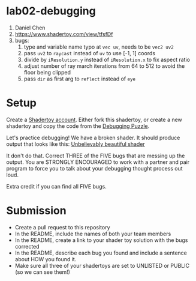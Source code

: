 # lab02-debugging
1. Daniel Chen
2. https://www.shadertoy.com/view/tfsfDf
3. bugs:
   1. type and variable name typo at `vec uv`, needs to be `vec2 uv2`
   2. pass `uv2` to `raycast` instead of `uv` to use [-1, 1] coords
   3. divide by `iResolution.y` instead of `iResolution.x` to fix aspect ratio
   4. adjust number of ray march iterations from 64 to 512 to avoid the floor being clipped
   5. pass `dir` as first arg to `reflect` instead of `eye`

# Setup 

Create a [Shadertoy account](https://www.shadertoy.com/). Either fork this shadertoy, or create a new shadertoy and copy the code from the [Debugging Puzzle](https://www.shadertoy.com/view/flGfRc).

Let's practice debugging! We have a broken shader. It should produce output that looks like this:
[Unbelievably beautiful shader](https://user-images.githubusercontent.com/1758825/200729570-8e10a37a-345d-4aff-8eff-6baf54a32a40.webm)

It don't do that. Correct THREE of the FIVE bugs that are messing up the output. You are STRONGLY ENCOURAGED to work with a partner and pair program to force you to talk about your debugging thought process out loud.

Extra credit if you can find all FIVE bugs.

# Submission
- Create a pull request to this repository
- In the README, include the names of both your team members
- In the README, create a link to your shader toy solution with the bugs corrected
- In the README, describe each bug you found and include a sentence about HOW you found it.
- Make sure all three of your shadertoys are set to UNLISTED or PUBLIC (so we can see them!)
